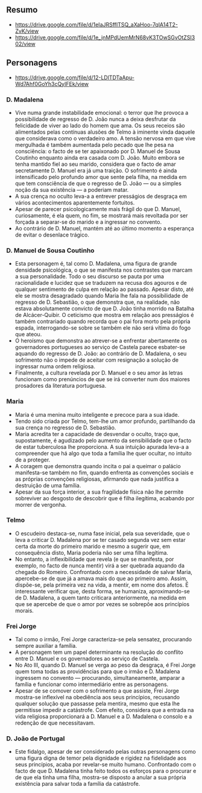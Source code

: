 ## Resumo
- https://drive.google.com/file/d/1eIaJRSffITSQ_aXaHoo-7qlA14T2-ZvK/view
- https://drive.google.com/file/d/1e_jnMPdUemMrN68vK3TOwSGvOtZSI302/view


## Personagens
- https://drive.google.com/file/d/12-LDlTDTaApu-Wd7Ahf0GoYh3cQyIFEk/view

### D. Madalena
- Vive numa grande instabilidade emocional: o terror que lhe provoca a possibilidade de regresso de D. João nunca a deixa desfrutar da felicidade de viver ao lado do homem que ama. Os seus receios são alimentados pelas contínuas alusões de Telmo à iminente vinda daquele que considerava como o verdadeiro amo. A tensão nervosa em que vive mergulhada é também aumentada pelo pecado que lhe pesa na consciência: o facto de se ter apaixonado por D. Manuel de Sousa Coutinho enquanto ainda era casada com D. João. Muito embora se tenha mantido fiel ao seu marido, considera que o facto de amar secretamente D. Manuel era já uma traição. O sofrimento é ainda intensificado pelo profundo amor que sente pela filha, na medida em que tem consciência de que o regresso de D. João — ou a simples noção da sua existência — a poderiam matar.
- A sua crença no oculto leva-a a entrever presságios de desgraça em vários acontecimentos aparentemente fortuitos.
- Apesar de parecer psicologicamente mais frágil do que D. Manuel, curiosamente, é ela quem, no fim, se mostrará mais revoltada por ser forçada a separar-se do marido e a ingressar no convento.
 - Ao contrário de D. Manuel, mantém até ao último momento a esperança de evitar o desenlace trágico.

### D. Manuel de Sousa Coutinho
- Esta personagem é, tal como D. Madalena, uma figura de grande densidade psicológica, o que se manifesta nos contrastes que marcam a sua personalidade. Todo o seu discurso se pauta por uma racionalidade e lucidez que se traduzem na recusa dos agouros e de qualquer sentimento de culpa em relação ao passado. Apesar disto, até ele se mostra desagradado quando Maria lhe fala na possibilidade de regresso de D. Sebastião, o que demonstra que, na realidade, não estava absolutamente convicto de que D. João tinha morrido na Batalha de Alcácer-Quibir. O ceticismo que mostra em relação aos presságios é também contrariado quando recorda que o pai fora morto pela própria espada, interrogando-se sobre se também ele não será vítima do fogo que ateou.
 - O heroísmo que demonstra ao atrever-se a enfrentar abertamente os governadores portugueses ao serviço de Castela parece esbater-se aquando do regresso de D. João: ao contrário de D. Madalena, o seu sofrimento não o impede de aceitar com resignação a solução de ingressar numa ordem religiosa.
 - Finalmente, a cultura revelada por D. Manuel e o seu amor às letras funcionam como prenúncios de que se irá converter num dos maiores prosadores da literatura portuguesa.

### Maria
- Maria é uma menina muito inteligente e precoce para a sua idade.
- Tendo sido criada por Telmo, tem-lhe um amor profundo, partilhando da sua crença no regresso de D. Sebastião.
- Maria acredita ter a capacidade de desvendar o oculto, traço que, supostamente, é agudizado pelo aumento da sensibilidade que o facto de estar tuberculosa lhe proporciona. A sua intuição apurada leva-a a compreender que há algo que toda a família lhe quer ocultar, no intuito de a proteger.
- A coragem que demonstra quando incita o pai a queimar o palácio manifesta-se também no fim, quando enfrenta as convenções sociais e as próprias convenções religiosas, afirmando que nada justifica a destruição de uma família.
- Apesar da sua força interior, a sua fragilidade física não lhe permite sobreviver ao desgosto de descobrir que é filha ilegítima, acabando por morrer de vergonha.
### Telmo
- O escudeiro destaca-se, numa fase inicial, pela sua severidade, que o leva a criticar D. Madalena por se ter casado segunda vez sem estar certa da morte do primeiro marido e mesmo a sugerir que, em consequência disto, Maria poderia não ser uma filha legítima.
- No entanto, a inflexibilidade que revela (e que se manifesta, por exemplo, no facto de nunca mentir) virá a ser quebrada aquando da chegada do Romeiro. Confrontado com a necessidade de salvar Maria, apercebe-se de que já a amava mais do que ao primeiro amo. Assim, dispõe-se, pela primeira vez na vida, a mentir, em nome dos afetos. É interessante verificar que, desta forma, se humaniza, aproximando-se de D. Madalena, a quem tanto criticara anteriormente, na medida em que se apercebe de que o amor por vezes se sobrepõe aos princípios morais.
### Frei Jorge
- Tal como o irmão, Frei Jorge caracteriza-se pela sensatez, procurando sempre auxiliar a família.
- A personagem tem um papel determinante na resolução do conflito entre D. Manuel e os governadores ao serviço de Castela.
- No Ato III, quando D. Manuel se verga ao peso da desgraça, é Frei Jorge quem toma todas as providências para que o irmão e D. Madalena ingressem no convento — procurando, simultaneamente, amparar a família e funcionar como intermediário entre as personagens.
 - Apesar de se comover com o sofrimento a que assiste, Frei Jorge mostra-se inflexível na obediência aos seus princípios, recusando qualquer solução que passasse pela mentira, mesmo que esta lhe permitisse impedir a catástrofe. Com efeito, considera que a entrada na vida religiosa proporcionará a D. Manuel e a D. Madalena o consolo e a redenção de que necessitavam.
### D. João de Portugal
- Este fidalgo, apesar de ser considerado pelas outras personagens como uma figura digna de temor pela dignidade e rigidez na fidelidade aos seus princípios, acaba por revelar-se muito humano. Confrontado com o facto de que D. Madalena tinha feito todos os esforços para o procurar e de que ela tinha uma filha, mostra-se disposto a anular a sua própria existência para salvar toda a família da catástrofe.